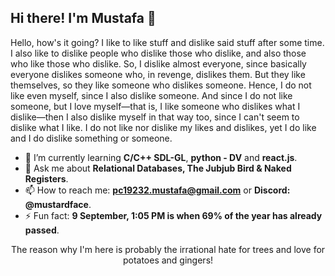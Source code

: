 ## Hi there! I'm Mustafa 🌳

Hello, how's it going? I like to like stuff and dislike said stuff after some time. I also like to dislike people who dislike those who dislike, and also those who like those who dislike. So, I dislike almost everyone, since basically everyone dislikes someone who, in revenge, dislikes them. But they like themselves, so they like someone who dislikes someone. Hence, I do not like even myself, since I also dislike someone. And since I do not like someone, but I love myself—that is, I like someone who dislikes what I dislike—then I also dislike myself in that way too, since I can't seem to dislike what I like. I do not like nor dislike my likes and dislikes, yet I do like and I do dislike something or someone.

- 🌱 I’m currently learning **C/C++ SDL-GL**, **python - DV** and **react.js**.
- 💬 Ask me about **Relational Databases, The Jubjub Bird & Naked Registers**.
- 📫 How to reach me: **pc19232.mustafa@gmail.com** or **Discord: @mustardface**.
- ⚡ Fun fact: **9 September, 1:05 PM is when 69% of the year has already passed**.


<div align="center">
  The reason why I'm here is probably the irrational hate for trees and love for potatoes and gingers!
</div>
